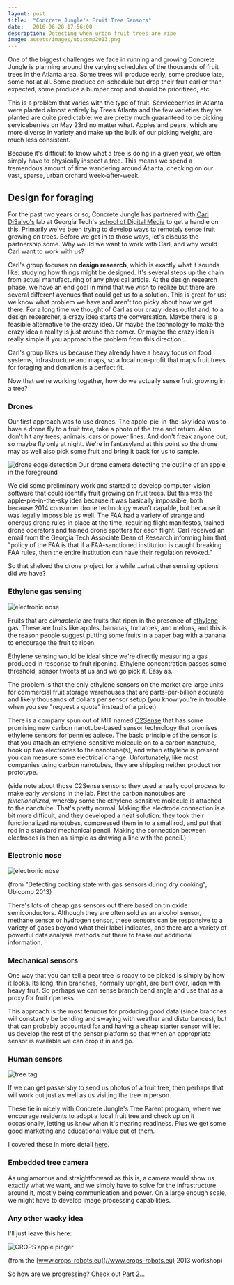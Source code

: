 ```yaml
---
layout: post
title:  "Concrete Jungle's Fruit Tree Sensors"
date:   2016-06-28 17:56:00
description: Detecting when urban fruit trees are ripe
image: assets/images/ubicomp2013.png
---
```


One of the biggest challenges we face in running and growing Concrete Jungle is planning around the varying schedules of the thousands of fruit trees in the Atlanta area. Some trees will produce early, some produce late, some not at all. Some produce on-schedule but drop their fruit earlier than expected, some produce a bumper crop and should be prioritized, etc.

This is a problem that varies with the type of fruit. Serviceberries in Atlanta were planted almost entirely by Trees Atlanta and the few varieties they've planted are quite predictable: we are pretty much guaranteed to be picking serviceberries on May 23rd no matter what. Apples and pears, which are more diverse in variety and make up the bulk of our picking weight, are much less consistent.

Because it's difficult to know what a tree is doing in a given year, we often simply have to physically inspect a tree. This means we spend a tremendous amount of time wandering around Atlanta, checking on our vast, sparse, urban orchard week-after-week.

## Design for foraging

For the past two years or so, Concrete Jungle has partnered with [Carl DiSalvo's](//carldisalvo.com/) lab at Georgia Tech's [school of Digital Media](//dm.lmc.gatech.edu/) to get a handle on this. Primarily we've been trying to develop ways to remotely sense fruit growing on trees. Before we get in to those ways, let's discuss the partnership some. Why would we want to work with Carl, and why would Carl want to work with us?

Carl's group focuses on **design research**, which is exactly what it sounds like: studying how things might be designed. It's several steps up the chain from actual manufacturing of any physical article. At the design research phase, we have an end goal in mind that we wish to realize but there are several different avenues that could get us to a solution. This is great for us: we know what problem we have and aren't too picky about how we get there. For a long time we thought of Carl as our crazy ideas outlet and, to a design researcher, a crazy idea starts the conversation. Maybe there is a feasible alternative to the crazy idea. Or maybe the technology to make the crazy idea a reality is just around the corner. Or maybe the crazy idea is really simple if you approach the problem from this direction...

Carl's group likes us because they already have a heavy focus on food systems, infrastructure and maps, so a local non-profit that maps fruit trees for foraging and donation is a perfect fit.

Now that we're working together, how do we actually sense fruit growing in a tree?

### Drones

Our first approach was to use drones. The apple-pie-in-the-sky idea was to have a drone fly to a fruit tree, take a photo of the tree and return. Also don't hit any trees, animals, cars or power lines. And don't freak anyone out, so maybe fly only at night. We're in fantasyland at this point so the drone may as well also pick some fruit and bring it back for us to sample.

![drone edge detection](/images/drone-cv.jpg)
Our drone camera detecting the outline of an apple in the foreground

We did some preliminary work and started to develop computer-vision software that could identify fruit growing on fruit trees. But this was the apple-pie-in-the-sky idea because it was basically impossible, both because 2014 consumer drone technology wasn't capable, but because it was legally impossible as well. The FAA had a variety of strange and onerous drone rules in place at the time, requiring flight manifestos, trained drone operators and trained drone spotters for each flight. Carl received an email from the Georgia Tech Associate Dean of Research informing him that "policy of the FAA is that if a FAA-sanctioned institution is caught breaking FAA rules, then the entire institution can have their regulation revoked."

So that shelved the drone project for a while...what other sensing options did we have?

### Ethylene gas sensing

![electronic nose](/images/sensorsense.png)

Fruits that are *climacteric* are fruits that ripen in the presence of [ethylene](https://en.wikipedia.org/wiki/Ethylene) gas. These are fruits like apples, bananas, tomatoes, and melons, and this is the reason people suggest putting some fruits in a paper bag with a banana to encourage the fruit to ripen.

Ethylene sensing would be ideal since we're directly measuring a gas produced in response to fruit ripening. Ethylene concentration passes some threshold, sensor tweets at us and we go pick it. Easy as.

The problem is that the only ethylene sensors on the market are large units for commercial fruit storage warehouses that are parts-per-billion accurate and likely thousands of dollars per sensor setup (you know you're in trouble when you see "request a quote" instead of a price.)

There is a company spun out of MIT named [C2Sense](//www.c2sense.com) that has some promising new carbon nanotube-based sensor technology that promises ethylene sensors for pennies apiece. The basic principle of the sensor is that you attach an ethylene-sensitive molecule on to a carbon nanotube, hook up two electrodes to the nanotube(s), and when ethylene is present you can measure some electrical change. Unfortunately, like most companies using carbon nanotubes, they are shipping neither product nor prototype.

(side note about those C2Sense sensors: they used a really cool process to make early versions in the lab. First the carbon nanotubes are *functionalized*, whereby some the ethylene-sensitive molecule is attached to the nanotube. That's pretty normal. Making the electrode connection is a bit more difficult, and they developed a neat solution: they took their functionalized nanotubes, compressed them in to a small rod, and put that rod in a standard mechanical pencil. Making the connection between electrodes is then as simple as drawing a line with the pencil.)

### Electronic nose

![electronic nose](/images/ubicomp2013.png)

(from "Detecting cooking state with gas sensors during dry cooking", Ubicomp 2013)

There's lots of cheap gas sensors out there based on tin oxide semiconductors. Although they are often sold as an alcohol sensor, methane sensor or hydrogen sensor, these sensors can be responsive to a variety of gases beyond what their label indicates, and there are a variety of powerful data analysis methods out there to tease out additional information.

### Mechanical sensors

One way that you can tell a pear tree is ready to be picked is simply by how it looks. Its long, thin branches, normally upright, are bent over, laden with heavy fruit. So perhaps we can sense branch bend angle and use that as a proxy for fruit ripeness.

This approach is the most tenuous for producing good data (since branches will constantly be bending and swaying with weather and disturbances), but that can probably accounted for and having a cheap starter sensor will let us develop the rest of the sensor platform so that when an appropriate sensor is available we can drop it in and go.

### Human sensors

![tree tag](/images/treetag.jpg)

If we can get passersby to send us photos of a fruit tree, then perhaps that will work out just as well as us visiting the tree in person.

These tie in nicely with Concrete Jungle's Tree Parent program, where we encourage residents to adopt a local fruit tree and check up on it occasionally, letting us know when it's nearing readiness. Plus we get some good marketing and educational value out of them.

I covered these in more detail [here](/tree-tags).

### Embedded tree camera

As unglamorous and straightforward as this is, a camera would show us exactly what we want, and we simply have to solve for the infrastructure around it, mostly being communication and power. On a large enough scale, we might have to develop image processing capabilities.

### Any other wacky idea

I'll just leave this here:

![CROPS apple pinger](https://pbs.twimg.com/media/CX7XtelWQAADnhl.png:medium)

(from the [www.crops-robots.eu](//www.crops-robots.eu) 2013 workshop)

So how are we progressing? Check out [Part 2](/building-an-electronic-nose-to-smell-fruit)...
